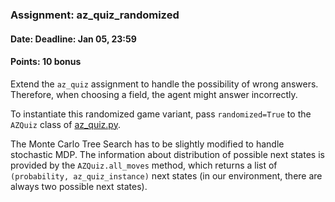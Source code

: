 ### Assignment: az_quiz_randomized
#### Date: Deadline: Jan 05, 23:59
#### Points: 10 bonus

Extend the `az_quiz` assignment to handle the possibility of wrong
answers. Therefore, when choosing a field, the agent might answer
incorrectly.

To instantiate this randomized game variant, pass `randomized=True`
to the `AZQuiz` class of [az_quiz.py](https://github.com/ufal/npfl122/tree/past-2021/labs/10/az_quiz.py).

The Monte Carlo Tree Search has to be slightly modified to handle stochastic
MDP. The information about distribution of possible next states is provided
by the `AZQuiz.all_moves` method, which returns a list of `(probability,
az_quiz_instance)` next states (in our environment, there are always two
possible next states).
